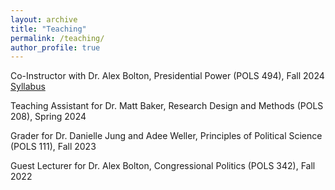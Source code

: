 ```yaml
---
layout: archive
title: "Teaching"
permalink: /teaching/
author_profile: true
---
```


Co-Instructor with Dr. Alex Bolton, Presidential Power (POLS 494), Fall 2024 [Syllabus](/files/pols494syllabus.pdf)

Teaching Assistant for Dr. Matt Baker, Research Design and Methods (POLS 208), Spring 2024

Grader for Dr. Danielle Jung and Adee Weller, Principles of Political Science (POLS 111), Fall 2023

Guest Lecturer for Dr. Alex Bolton, Congressional Politics (POLS 342), Fall 2022